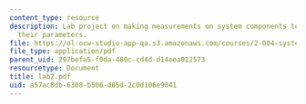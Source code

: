 ```yaml
---
content_type: resource
description: Lab project on making measurements on system components to determine
  their parameters.
file: https://ol-ocw-studio-app-qa.s3.amazonaws.com/courses/2-004-systems-modeling-and-control-ii-fall-2007/a57ac8db6308b506d05d2c0d106e9041_lab2.pdf
file_type: application/pdf
parent_uid: 297befa5-f0da-480c-cd4d-d14eea022573
resourcetype: Document
title: lab2.pdf
uid: a57ac8db-6308-b506-d05d-2c0d106e9041
---
```

